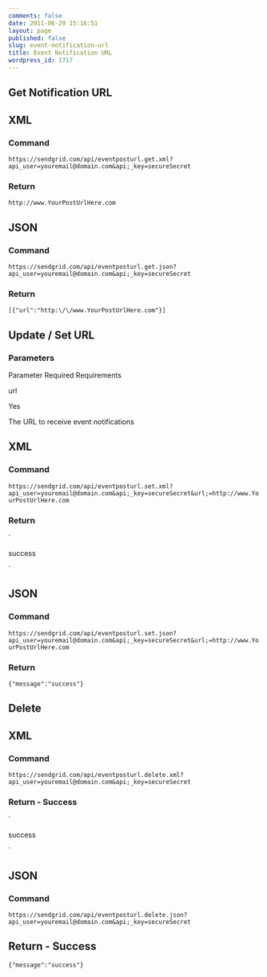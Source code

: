 ```yaml
---
comments: false
date: 2011-06-29 15:16:51
layout: page
published: false
slug: event-notification-url
title: Event Notification URL
wordpress_id: 1717
---
```


  




## Get Notification URL


  



## XML




### Command


`https://sendgrid.com/api/eventposturl.get.xml?api_user=youremail@domain.com&api;_key=secureSecret`


### Return


`http://www.YourPostUrlHere.com`


## JSON




### Command


`https://sendgrid.com/api/eventposturl.get.json?api_user=youremail@domain.com&api;_key=secureSecret`


### Return


`[{"url":"http:\/\/www.YourPostUrlHere.com"}]`
  






## Update / Set URL


  



### Parameters









Parameter
Required
Requirements





url


Yes


The URL to receive event notifications





## XML




### Command


`https://sendgrid.com/api/eventposturl.set.xml?api_user=youremail@domain.com&api;_key=secureSecret&url;=http://www.YourPostUrlHere.com`


### Return


`

  success

`


## JSON




### Command


`https://sendgrid.com/api/eventposturl.set.json?api_user=youremail@domain.com&api;_key=secureSecret&url;=http://www.YourPostUrlHere.com`


### Return


`{"message":"success"}`
  






## Delete


  



## XML




### Command


`https://sendgrid.com/api/eventposturl.delete.xml?api_user=youremail@domain.com&api;_key=secureSecret`


### Return - Success


`

  success

`


## JSON




### Command


`https://sendgrid.com/api/eventposturl.delete.json?api_user=youremail@domain.com&api;_key=secureSecret`


## Return - Success


`{"message":"success"}`
